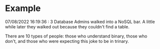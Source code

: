 # Example

<!-- replace-with-date starts -->
07/08/2022 16:19:36 : 3 Database Admins walked into a NoSQL bar. A little while later they walked out because they couldn't find a table.
<!-- replace-with-date ends -->

<!-- replace-with-joke starts -->
There are 10 types of people: those who understand binary, those who don't, and those who were expecting this joke to be in trinary.
<!-- replace-with-joke ends -->
